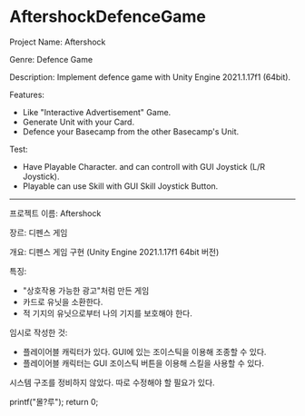 # AftershockDefenceGame

Project Name: Aftershock

Genre: Defence Game

Description: Implement defence game with Unity Engine 2021.1.17f1 (64bit).

Features:
  - Like "Interactive Advertisement" Game.
  - Generate Unit with your Card.
  - Defence your Basecamp from the other Basecamp's Unit.

Test:
  - Have Playable Character. and can controll with GUI Joystick (L/R Joystick).
  - Playable can use Skill with GUI Skill Joystick Button.

-------------------------------------------------------------------

프로젝트 이름: Aftershock

장르: 디펜스 게임

개요: 디펜스 게임 구현 (Unity Engine 2021.1.17f1 64bit 버전)

특징:
  - "상호작용 가능한 광고"처럼 만든 게임
  - 카드로 유닛을 소환한다.
  - 적 기지의 유닛으로부터 나의 기지를 보호해야 한다.

임시로 작성한 것:
  - 플레이어블 캐릭터가 있다. GUI에 있는 조이스틱을 이용해 조종할 수 있다.
  - 플레이어블 캐릭터는 GUI 조이스틱 버튼을 이용해 스킬을 사용할 수 있다.

시스템 구조를 정비하지 않았다. 따로 수정해야 할 필요가 있다.

printf("몰?루"); return 0;